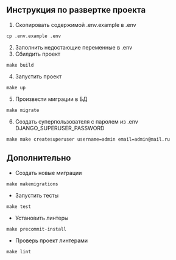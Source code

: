 ## Инструкция по развертке проекта

1) Скопировать содержимой .env.example в .env
```
cp .env.example .env
```
2) Заполнить недостающие переменные в .env
3) Сбилдить проект
```
make build
```
4) Запустить проект
```
make up
```
5) Произвести миграции в БД
```
make migrate
```
6) Создать суперпользователя с паролем из .env DJANGO_SUPERUSER_PASSWORD
```
make make createsuperuser username=admin email=admin@mail.ru
```

## Дополнительно

* Создать новые миграции
```
make makemigrations
```
* Запустить тесты
```
make test
```
* Установить линтеры
```
make precommit-install
```
* Проверь проект линтерами
```
make lint
```